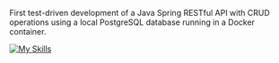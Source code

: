 First test-driven development of a Java Spring RESTful API with CRUD operations using a local PostgreSQL database running in a Docker container.

[![My Skills](https://skillicons.dev/icons?i=java,spring,docker)](https://skillicons.dev)
